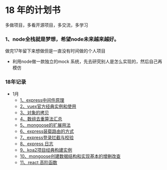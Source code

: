 # 18 年的计划书

多做项目，多看开源项目，多交流，多学习

### 1、node全栈就是梦想，希望node未来越来越好。
做完17年留下来想做但是一直没有时间做的个人项目

- 利用node做一款独立的mock 系统，先去研究别人是怎么实现的，然后自己再模仿



### 18年记录
- 1月
    - [1、express中间件原理](./1月/express中间件的原理/express中间件原理.js)
    - [2、vuex官方经典实例和使用](./1月/shopping-cart)
    - [3、对象的拷贝](./1月/对象拷贝)
    - [4、数组去重算法汇总](./1月/数组去重.js)
    - [5、mongoose的扩展用法](./1月/7、mongoose的扩展用法)
    - [6、express装载路由的方式](./1月/8、express装载路由的方法)
    - [7、express登录拦截与校验](./1月/9、登录拦截与校验)
    - [8、express 日志](./1月/10、express日志打印)
    - [9、koa2项目经典构建实例](./1月/12、koa2项目框架搭建)
    - [10、mongoose创建数据结构和实现基本的增删改查](./1月/13、mongoose创建数据结构和实现基本的增删改查)
    - [11、react 高阶函数](./1月/14、react%20高阶函数)